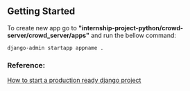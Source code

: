 ## Getting Started
To create new app go to **"internship-project-python/crowd-server/crowd_server/apps"** and run the bellow command:

`django-admin startapp appname .`

### Reference:

[How to start a production ready django project](https://simpleisbetterthancomplex.com/tutorial/2021/06/27/how-to-start-a-production-ready-django-project.html)
